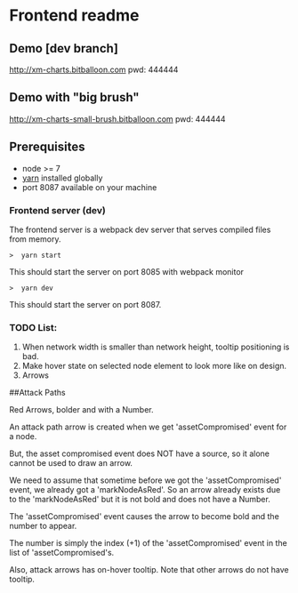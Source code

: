 # Frontend readme

## Demo [dev branch]

http://xm-charts.bitballoon.com pwd: 444444

## Demo with "big brush"
http://xm-charts-small-brush.bitballoon.com pwd: 444444

## Prerequisites

* node >= 7
* [yarn](https://yarnpkg.com/en/docs/install) installed globally
* port 8087 available on your machine

### Frontend server (dev)

The frontend server is a webpack dev server that serves compiled files from memory.

```
>  yarn start 
```
This should start the server on port 8085 with webpack monitor
```
>  yarn dev 
```
This should start the server on port 8087.


### TODO List:

1. When network width is smaller than network height, tooltip positioning is bad.
2. Make hover state on selected node element to look more like on design.
3. Arrows


##Attack Paths

Red Arrows, bolder and with a Number.


An attack path arrow is created when we get 'assetCompromised' event for a node.

But, the asset compromised event does NOT have a source, so it alone cannot be used to draw an arrow.

We need to assume that sometime before we got the 'assetCompromised' event, we already got a 'markNodeAsRed'. 
So an arrow already exists due to the 'markNodeAsRed' but it is not bold and does not have a Number.

The 'assetCompromised' event causes the arrow to become bold and the number to appear.

The number is simply the index (+1) of the 'assetCompromised' event in the list of 'assetCompromised's.


Also, attack arrows has on-hover tooltip. Note that other arrows do not have tooltip.


